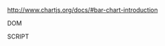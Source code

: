 http://www.chartjs.org/docs/#bar-chart-introduction

DOM
<canvas id="canvas" height="1" width="4" class="marg-top-2x"></canvas>


SCRIPT
<script>
var randomScalingFactor = function(){ return Math.round(Math.random()*100)};

var barChartData = {
	labels : ["2009","2010","2011","2012","2013","2014","2015"],
	datasets : [
		{
			fillColor : "rgba(220,220,220,0.5)",
			strokeColor : "rgba(220,220,220,0.8)",
			highlightFill: "rgba(220,220,220,0.75)",
			highlightStroke: "rgba(220,220,220,1)",
			data : [20,35,50,55,65,78,85]
		},
		{
			fillColor : "rgba(151,187,205,0.5)",
			strokeColor : "rgba(151,187,205,0.8)",
			highlightFill : "rgba(151,187,205,0.75)",
			highlightStroke : "rgba(151,187,205,1)",
			data : [randomScalingFactor(),randomScalingFactor(),randomScalingFactor(),randomScalingFactor(),randomScalingFactor(),randomScalingFactor(),randomScalingFactor()]
		}
	]

}
window.onload = function(){
	var ctx = document.getElementById("canvas").getContext("2d");
	window.myBar = new Chart(ctx).Bar(barChartData, {
		responsive : true
	});
}

</script>